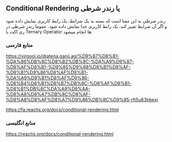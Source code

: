 ## Conditional Rendering یا رندر شرطی

رندر شرطی به این معنا است که بسته به یک شرایط، یک رابط کاربری نمایش داده شود و اگر آن شرایط تغییر کند، یک رابط کاربری جدا نمایش داده شود. عموما رندر شرطی در ری اکت با Ternary Operator ها انجام میشود.

### منابع فارسی

https://virgool.io/@atena.ganji.ag/%D9%87%D8%B1-%DA%86%DB%8C%D8%B2%DB%8C-%DA%A9%D9%87-%D8%AF%D8%B1-%D9%85%D9%88%D8%B1%D8%AF-%D8%B1%D9%86%D8%AF%D8%B1-%DA%A9%D8%B1%D8%AF%D9%86-%D8%B4%D8%B1%D8%B7%DB%8C-%D8%AF%D8%B1-%D8%B1%DB%8C%DA%A9%D8%AA-%D8%A8%D8%A7%DB%8C%D8%AF-%D8%A8%D8%AF%D8%A7%D9%86%DB%8C%D9%85-rfj5u63tdwxj

https://fa.reactjs.org/docs/conditional-rendering.html

### منابع انگلیسی

https://reactjs.org/docs/conditional-rendering.html
